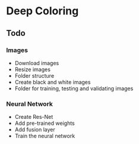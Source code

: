 # Deep Coloring

## Todo

### Images
- Download images
- Resize images
- Folder structure 
- Create black and white images 
- Folder for training, testing and validating images 

### Neural Network 
- Create Res-Net
- Add pre-trained weights
- Add fusion layer
- Train the neural network
